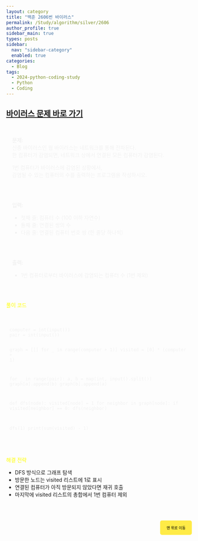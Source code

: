 ```yaml
---
layout: category
title: "백준 2606번 바이러스"
permalink: /Study/algorithm/silver/2606
author_profile: true
sidebar_main: true
types: posts
sidebar:
  nav: "sidebar-category"
  enabled: true
categories:
  - Blog
tags:
  - 2024-python-coding-study
  - Python
  - Coding
---
```


## [바이러스 문제 바로 가기](https://www.acmicpc.net/problem/2606)

<div style="border: 1px solid rgba(255, 255, 255, 0.2); padding: 15px; border-radius: 5px; background-color: rgba(255, 255, 255, 0.05); color: #f1f1f1; text-align: left;">

<b>문제:</b><br>
신종 바이러스인 웜 바이러스는 네트워크를 통해 전파된다.  
한 컴퓨터가 감염되면, 네트워크 상에서 연결된 모든 컴퓨터가 감염된다.

1번 컴퓨터가 바이러스에 감염된 상황에서,  
감염될 수 있는 컴퓨터의 수를 출력하는 프로그램을 작성하시오.

<br><br>

<b>입력:</b><br>
- 첫째 줄: 컴퓨터 수 (100 이하 자연수)  
- 둘째 줄: 연결된 쌍의 수  
- 다음 줄: 연결된 컴퓨터 번호 쌍 (한 줄당 하나씩)

<br><br>

<b>출력:</b><br>
- 1번 컴퓨터로부터 바이러스에 감염되는 컴퓨터 수 (1번 제외)
</div>

<br>

<span style="color:yellow">풀이 코드</span>

<link rel="stylesheet" href="https://cdnjs.cloudflare.com/ajax/libs/highlight.js/11.8.0/styles/atom-one-dark.min.css">
<script src="https://cdnjs.cloudflare.com/ajax/libs/highlight.js/11.8.0/highlight.min.js"></script>
<script>hljs.highlightAll();</script>

<div style="padding: 8px; border: 1px solid rgba(255, 255, 255, 0.2); border-radius: 5px; background-color: rgba(255, 255, 255, 0.05); color: #f1f1f1; text-align: left; font-family: monospace;">
<pre><code class="python">
computer = int(input())
pair = int(input())

graph = [[] for _ in range(computer + 1)]
visited = [0] * (computer + 1)

for _ in range(pair):
    a, b = map(int, input().split())
    graph[a].append(b)
    graph[b].append(a)

def dfs(node):
    visited[node] = 1
    for neighbor in graph[node]:
        if visited[neighbor] == 0:
            dfs(neighbor)

dfs(1)
print(sum(visited) - 1)
</code></pre>
</div>

<br>

<span style="color:yellow">해결 전략</span><br>

- DFS 방식으로 그래프 탐색  
- 방문한 노드는 visited 리스트에 1로 표시  
- 연결된 컴퓨터가 아직 방문되지 않았다면 재귀 호출  
- 마지막에 visited 리스트의 총합에서 1번 컴퓨터 제외

<br>

<div style="text-align: right; margin-top: 30px;">
  <button onclick="scrollToTop()" style="
    padding: 10px 15px; 
    background-color: #FFEB46; 
    color: black; 
    border: 2px solid #FFEB46; 
    border-radius: 5px; 
    cursor: pointer; 
    font-size: 10px;">
    맨 위로 이동
  </button>
</div>

<script>
  function scrollToTop() {
    window.scrollTo({ top: 0, behavior: 'smooth' });
  }
</script>
